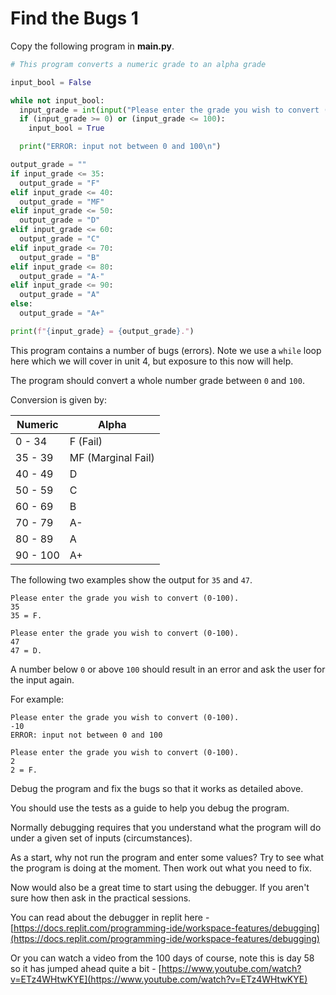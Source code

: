 # Find the Bugs 1

Copy the following program in **main.py**.

```python
# This program converts a numeric grade to an alpha grade

input_bool = False

while not input_bool: 
  input_grade = int(input("Please enter the grade you wish to convert (0-100).\n"))
  if (input_grade >= 0) or (input_grade <= 100):
    input_bool = True

  print("ERROR: input not between 0 and 100\n")

output_grade = ""
if input_grade <= 35:
  output_grade = "F"
elif input_grade <= 40:
  output_grade = "MF"
elif input_grade <= 50:
  output_grade = "D"
elif input_grade <= 60:
  output_grade = "C"
elif input_grade <= 70:
  output_grade = "B"
elif input_grade <= 80:
  output_grade = "A-"
elif input_grade <= 90:
  output_grade = "A"
else:
  output_grade = "A+"

print(f"{input_grade} = {output_grade}.")
```

This program contains a number of bugs (errors). Note we use a ``while`` loop here which we will cover in unit 4, but exposure to this now will help.

The program should convert a whole number grade between ``0`` and ``100``.

Conversion is given by:

|Numeric | Alpha |
|---|---|
| 0 - 34 | F (Fail) |
| 35 - 39 | MF (Marginal Fail) |
| 40 - 49 | D|
| 50 - 59 | C |
| 60 - 69 | B |
| 70 - 79 | A- |
| 80 - 89 | A |
| 90 - 100 | A+ |


The following two examples show the output for ``35`` and ``47``.

```
Please enter the grade you wish to convert (0-100).
35
35 = F.
```

```
Please enter the grade you wish to convert (0-100).
47
47 = D.
```

A number below ``0`` or above ``100`` should result in an error and ask the user for the input again.

For example:
```
Please enter the grade you wish to convert (0-100).
-10
ERROR: input not between 0 and 100

Please enter the grade you wish to convert (0-100).
2
2 = F.
```

Debug the program and fix the bugs so that it works as detailed above.

You should use the tests as a guide to help you debug the program.

Normally debugging requires that you understand what the program will do under a given set of inputs (circumstances).

As a start, why not run the program and enter some values? Try to see what the program is doing at the moment. Then work out what you need to fix.

Now would also be a great time to start using the debugger. If you aren't sure how then ask in the practical sessions.

You can read about the debugger in replit here - [https://docs.replit.com/programming-ide/workspace-features/debugging](https://docs.replit.com/programming-ide/workspace-features/debugging)

Or you can watch a video from the 100 days of course, note this is day 58 so it has jumped ahead quite a bit - [https://www.youtube.com/watch?v=ETz4WHtwKYE](https://www.youtube.com/watch?v=ETz4WHtwKYE)